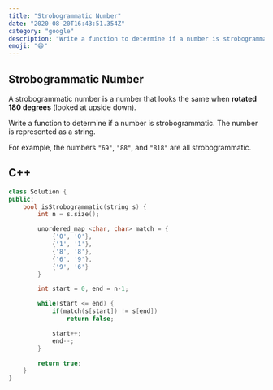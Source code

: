 ```yaml
---
title: "Strobogrammatic Number"
date: "2020-08-20T16:43:51.354Z"
category: "google"
description: "Write a function to determine if a number is strobogrammatic."
emoji: "😄"
---
```


## Strobogrammatic Number

A strobogrammatic number is a number that looks the same when **rotated 180 degrees** (looked at upside down).

Write a function to determine if a number is strobogrammatic. The number is represented as a string.

For example, the numbers `"69"`, `"88"`, and `"818"` are all strobogrammatic.

## C++

```cpp
class Solution {
public:
    bool isStrobogrammatic(string s) {
        int n = s.size();

        unordered_map <char, char> match = {
            {'0', '0'},
            {'1', '1'},
            {'8', '8'},
            {'6', '9'},
            {'9', '6'}
        }

        int start = 0, end = n-1;

        while(start <= end) {
            if(match(s[start]) != s[end])
                return false;

            start++;
            end--;
        }

        return true;
    }
}
```